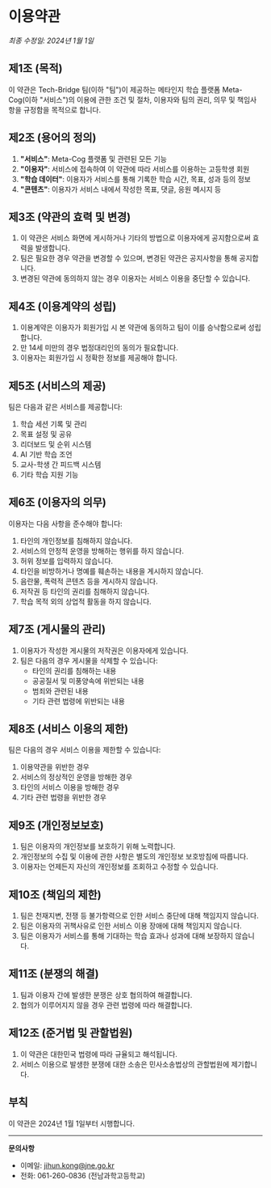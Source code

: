 # 이용약관

*최종 수정일: 2024년 1월 1일*

## 제1조 (목적)

이 약관은 Tech-Bridge 팀(이하 "팀")이 제공하는 메타인지 학습 플랫폼 Meta-Cog(이하 "서비스")의 이용에 관한 조건 및 절차, 이용자와 팀의 권리, 의무 및 책임사항을 규정함을 목적으로 합니다.

## 제2조 (용어의 정의)

1. **"서비스"**: Meta-Cog 플랫폼 및 관련된 모든 기능
2. **"이용자"**: 서비스에 접속하여 이 약관에 따라 서비스를 이용하는 고등학생 회원
3. **"학습 데이터"**: 이용자가 서비스를 통해 기록한 학습 시간, 목표, 성과 등의 정보
4. **"콘텐츠"**: 이용자가 서비스 내에서 작성한 목표, 댓글, 응원 메시지 등

## 제3조 (약관의 효력 및 변경)

1. 이 약관은 서비스 화면에 게시하거나 기타의 방법으로 이용자에게 공지함으로써 효력을 발생합니다.
2. 팀은 필요한 경우 약관을 변경할 수 있으며, 변경된 약관은 공지사항을 통해 공지합니다.
3. 변경된 약관에 동의하지 않는 경우 이용자는 서비스 이용을 중단할 수 있습니다.

## 제4조 (이용계약의 성립)

1. 이용계약은 이용자가 회원가입 시 본 약관에 동의하고 팀이 이를 승낙함으로써 성립합니다.
2. 만 14세 미만의 경우 법정대리인의 동의가 필요합니다.
3. 이용자는 회원가입 시 정확한 정보를 제공해야 합니다.

## 제5조 (서비스의 제공)

팀은 다음과 같은 서비스를 제공합니다:

1. 학습 세션 기록 및 관리
2. 목표 설정 및 공유
3. 리더보드 및 순위 시스템
4. AI 기반 학습 조언
5. 교사-학생 간 피드백 시스템
6. 기타 학습 지원 기능

## 제6조 (이용자의 의무)

이용자는 다음 사항을 준수해야 합니다:

1. 타인의 개인정보를 침해하지 않습니다.
2. 서비스의 안정적 운영을 방해하는 행위를 하지 않습니다.
3. 허위 정보를 입력하지 않습니다.
4. 타인을 비방하거나 명예를 훼손하는 내용을 게시하지 않습니다.
5. 음란물, 폭력적 콘텐츠 등을 게시하지 않습니다.
6. 저작권 등 타인의 권리를 침해하지 않습니다.
7. 학습 목적 외의 상업적 활동을 하지 않습니다.

## 제7조 (게시물의 관리)

1. 이용자가 작성한 게시물의 저작권은 이용자에게 있습니다.
2. 팀은 다음의 경우 게시물을 삭제할 수 있습니다:
   - 타인의 권리를 침해하는 내용
   - 공공질서 및 미풍양속에 위반되는 내용
   - 범죄와 관련된 내용
   - 기타 관련 법령에 위반되는 내용

## 제8조 (서비스 이용의 제한)

팀은 다음의 경우 서비스 이용을 제한할 수 있습니다:

1. 이용약관을 위반한 경우
2. 서비스의 정상적인 운영을 방해한 경우
3. 타인의 서비스 이용을 방해한 경우
4. 기타 관련 법령을 위반한 경우

## 제9조 (개인정보보호)

1. 팀은 이용자의 개인정보를 보호하기 위해 노력합니다.
2. 개인정보의 수집 및 이용에 관한 사항은 별도의 개인정보 보호방침에 따릅니다.
3. 이용자는 언제든지 자신의 개인정보를 조회하고 수정할 수 있습니다.

## 제10조 (책임의 제한)

1. 팀은 천재지변, 전쟁 등 불가항력으로 인한 서비스 중단에 대해 책임지지 않습니다.
2. 팀은 이용자의 귀책사유로 인한 서비스 이용 장애에 대해 책임지지 않습니다.
3. 팀은 이용자가 서비스를 통해 기대하는 학습 효과나 성과에 대해 보장하지 않습니다.

## 제11조 (분쟁의 해결)

1. 팀과 이용자 간에 발생한 분쟁은 상호 협의하여 해결합니다.
2. 협의가 이루어지지 않을 경우 관련 법령에 따라 해결합니다.

## 제12조 (준거법 및 관할법원)

1. 이 약관은 대한민국 법령에 따라 규율되고 해석됩니다.
2. 서비스 이용으로 발생한 분쟁에 대한 소송은 민사소송법상의 관할법원에 제기합니다.

## 부칙

이 약관은 2024년 1월 1일부터 시행합니다.

---

**문의사항**
- 이메일: jihun.kong@jne.go.kr
- 전화: 061-260-0836 (전남과학고등학교)